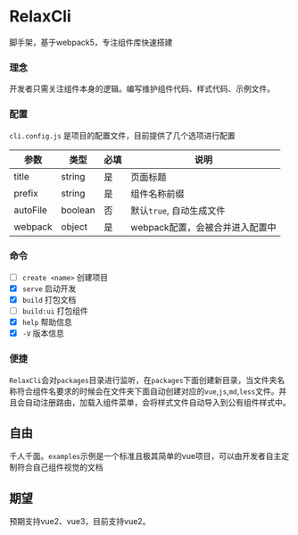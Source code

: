 # RelaxCli

脚手架，基于webpack5，专注组件库快速搭建

### 理念

开发者只需关注组件本身的逻辑。编写维护组件代码、样式代码、示例文件。

### 配置

`cli.config.js` 是项目的配置文件，目前提供了几个选项进行配置

| 参数     | 类型   | 必填 | 说明   |
| -------- | ------ | ---- | ------ |
| title | string | 是   | 页面标题 |
| prefix | string | 是   | 组件名称前缀   |
| autoFile | boolean | 否 | 默认`true`, 自动生成文件 |
| webpack | object | 是 | webpack配置，会被合并进入配置中 |

### 命令

- [ ]  `create <name>` 创建项目
- [x] `serve` 启动开发
- [x] `build` 打包文档
- [ ] `build:ui` 打包组件
- [x] `help` 帮助信息
- [x] `-V` 版本信息

### 便捷

`RelaxCli`会对`packages`目录进行监听，在`packages`下面创建新目录，当文件夹名称符合组件名要求的时候会在文件夹下面自动创建对应的`vue`,`js`,`md`,`less`文件。并且会自动注册路由，加载入组件菜单，会将样式文件自动导入到公有组件样式中。

## 自由

千人千面。`examples`示例是一个标准且极其简单的vue项目，可以由开发者自主定制符合自己组件视觉的文档

## 期望

预期支持vue2、vue3，目前支持vue2。
